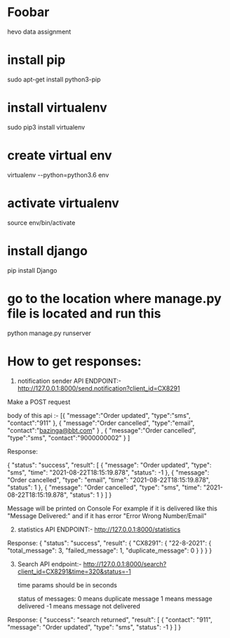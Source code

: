 # Foobar
hevo data assignment
# install pip
sudo apt-get install python3-pip
# install virtualenv
sudo pip3 install virtualenv
# create virtual env
virtualenv --python=python3.6 env
# activate virtualenv
source env/bin/activate
# install django
pip install Django
# go to the location where manage.py file is located and run this
python manage.py runserver

# How to get responses:
1) notification sender API ENDPOINT:- http://127.0.0.1:8000/send.notification?client_id=CX8291

Make a POST request

body of this api :-
 [{
    "message":"Order updated",
    "type":"sms",
    "contact":"911"
},
{
    "message":"Order cancelled",
    "type":"email",
    "contact":"bazinga@bbt.com"
}
,
{
    "message":"Order cancelled",
    "type":"sms",
    "contact":"9000000002"
}
]

Response:

{
    "status": "success",
    "result": [
        {
            "message": "Order updated",
            "type": "sms",
            "time": "2021-08-22T18:15:19.878",
            "status": -1
        },
        {
            "message": "Order cancelled",
            "type": "email",
            "time": "2021-08-22T18:15:19.878",
            "status": 1
        },
        {
            "message": "Order cancelled",
            "type": "sms",
            "time": "2021-08-22T18:15:19.878",
            "status": 1
        }
    ]
}

Message will be printed on Console For example  if it is delivered like this "Message Delivered:" and if it has error "Error Wrong Number/Email"

2) statistics API ENDPOINT:- http://127.0.0.1:8000/statistics

Response:
{
    "status": "success",
    "result": {
        "CX8291": {
            "22-8-2021": {
                "total_message": 3,
                "failed_message": 1,
                "duplicate_message": 0
            }
        }
    }
}

3) Search API endpoint:- http://127.0.0.1:8000/search?client_id=CX8291&time=320&status=-1

   time params should be in seconds
   
   status of messages: 0 means duplicate message
                       1 means message delivered
                      -1 means message not delivered

Response:
{
"success": "search returned",
"result": [
    {
        "contact": "911",
        "message": "Order updated",
        "type": "sms",
        "status": -1
    }
]
}



   

